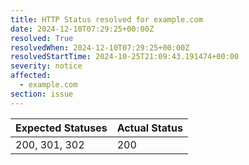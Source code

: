 ```yaml
---
title: HTTP Status resolved for example.com
date: 2024-12-10T07:29:25+00:00Z
resolved: True
resolvedWhen: 2024-12-10T07:29:25+00:00Z
resolvedStartTime: 2024-10-25T21:09:43.191474+00:00
severity: notice
affected:
  - example.com
section: issue
---
```


| Expected Statuses | Actual Status  |
|-------------------|----------------|
| 200, 301, 302 | 200 |
